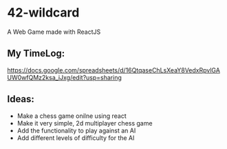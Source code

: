 # 42-wildcard
A Web Game made with ReactJS

## My TimeLog:
https://docs.google.com/spreadsheets/d/16QtqaseChLsXeaY8VedxRpvlGAUW0wfQMz2ksa_iJxg/edit?usp=sharing

## Ideas:

* Make a chess game onilne using react
* Make it very simple, 2d multiplayer chess game
* Add the functionality to play against an AI
* Add different levels of difficulty for the AI

<object data="http://yoursite.com/the.pdf" type="application/pdf" width="700px" height="700px">
    <embed src="https://github.com/jkaplin/42-wildcard/blob/master/Wildcard.pdf">
    </embed>
</object>
